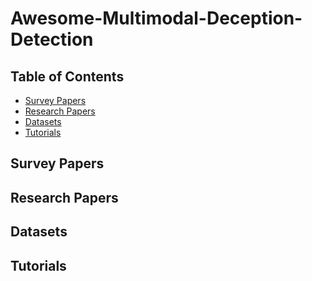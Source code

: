 # Awesome-Multimodal-Deception-Detection


## Table of Contents

* [Survey Papers](#survey-papers)
* [Research Papers](#research-papers)
* [Datasets](#datasets)  
* [Tutorials](#tutorials)

## Survey Papers


## Research Papers




## Datasets




## Tutorials